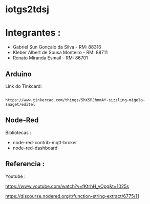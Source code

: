 # iotgs2tdsj

# Integrantes :

 - Gabriel Sun Gonçalo da Silva - RM: 88316
 - Kleber Albert de Sousa Monteiro - RM: 88711
 - Renato Miranda Esmail - RM: 86701

## Arduino

Link do Tinkcard:

```

https://www.tinkercad.com/things/5hX5RJhnmAY-sizzling-migelo-snaget/editel

```

## Node-Red

Bibliotecas :

- node-red-contrib-mqtt-broker
- node-red-dashboard




## Referencia :

Youtube :

https://www.youtube.com/watch?v=fKtrhH_yOpg&t=1025s

https://discourse.nodered.org/t/function-string-extract/6775/11
